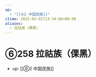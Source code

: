 ```yaml
---
up:
  - "[[⑥2 中国民族]]"
ctime: 2025-03-01T13:34:06+08:00
aliases:
  - 拉祜族（倮黑）
---
```


# ⑥258 拉祜族（倮黑）

- up: [[⑥2 中国民族]]
